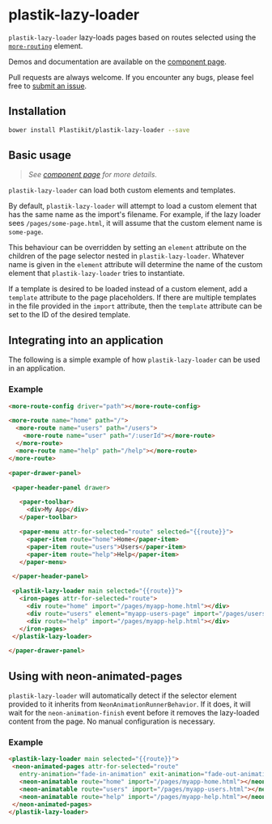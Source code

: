plastik-lazy-loader
============

`plastik-lazy-loader` lazy-loads pages based on routes selected using
the [`more-routing`](https://github.com/PolymerLabs/more-routing) element.

Demos and documentation are available on the
[component page](https://www.plastikit.org/1.x/components/plastik-lazy-loader/).

Pull requests are always welcome. If you encounter any bugs, please feel free to
[submit an issue](https://github.com/Plastikit/plastik-lazy-loader/issues/new/).

## Installation

```sh
bower install Plastikit/plastik-lazy-loader --save
```

## Basic usage

> _See [component page](https://www.plastikit.org/1.x/components/plastik-lazy-loader/)
> for more details._

`plastik-lazy-loader` can load both custom elements and templates.

By default, `plastik-lazy-loader` will attempt to load a custom element
that has the same name as the import's filename. For example, if the lazy loader sees
`/pages/some-page.html`, it will assume that the custom element name is `some-page`.

This behaviour can be overridden by setting an `element` attribute on the children of
the page selector nested in `plastik-lazy-loader`. Whatever name is given
in the `element` attribute will determine the name of the custom element that
`plastik-lazy-loader` tries to instantiate.

If a template is desired to be loaded instead of a custom element, add a `template`
attribute to the page placeholders. If there are multiple templates in the file provided
in the `import` attribute, then the `template` attribute can be set to the ID of the desired
template.

## Integrating into an application

The following is a simple example of how `plastik-lazy-loader` can be
used in an application.

### Example

```html
<more-route-config driver="path"></more-route-config>

<more-route name="home" path="/">
  <more-route name="users" path="/users">
    <more-route name="user" path="/:userId"></more-route>
  </more-route>
  <more-route name="help" path="/help"></more-route>
</more-route>

<paper-drawer-panel>

 <paper-header-panel drawer>

   <paper-toolbar>
     <div>My App</div>
   </paper-toolbar>

   <paper-menu attr-for-selected="route" selected="{{route}}">
     <paper-item route="home">Home</paper-item>
     <paper-item route="users">Users</paper-item>
     <paper-item route="help">Help</paper-item>
   </paper-menu>

 </paper-header-panel>

 <plastik-lazy-loader main selected="{{route}}">
   <iron-pages attr-for-selected="route">
     <div route="home" import="/pages/myapp-home.html"></div>
     <div route="users" element="myapp-users-page" import="/pages/users.html"></div>
     <div route="help" import="/pages/myapp-help.html"></div>
   </iron-pages>
 </plastik-lazy-loader>

</paper-drawer-panel>
```

## Using with neon-animated-pages

`plastik-lazy-loader` will automatically detect if the selector element provided to
it inherits from `NeonAnimationRunnerBehavior`. If it does, it will wait for the
`neon-animation-finish` event before it removes the lazy-loaded content from the page. No manual
configuration is necessary.


### Example

```html
<plastik-lazy-loader main selected="{{route}}">
 <neon-animated-pages attr-for-selected="route"
   entry-animation="fade-in-animation" exit-animation="fade-out-animation">
   <neon-animatable route="home" import="/pages/myapp-home.html"></neon-animatable>
   <neon-animatable route="users" import="/pages/myapp-users.html"></neon-animatable>
   <neon-animatable route="help" import="/pages/myapp-help.html"></neon-animatable>
 </neon-animated-pages>
</plastik-lazy-loader>
```
